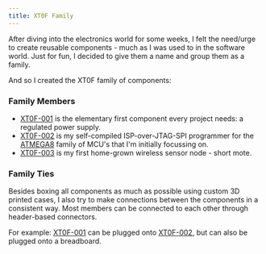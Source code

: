```yaml
---
title: XT0F Family
---
```


After diving into the electronics world for some weeks, I felt the need/urge to
create reusable components - much as I was used to in the software world. Just
for fun, I decided to give them a name and group them as a family.

And so I created the XT0F family of components:

### Family Members

* [XT0F-001](XT0F-001.html) is the elementary first component every project
  needs: a regulated power supply.
* [XT0F-002](XT0F-002.html) is my self-compiled ISP-over-JTAG-SPI programmer
  for the [ATMEGA8](ATMEGA168.html) family of MCU's that I'm initially
  focussing on.
* [XT0F-003](XT0F-003.html) is my first home-grown wireless sensor node - short
  mote.

### Family Ties

Besides boxing all components as much as possible using custom 3D printed
cases, I also try to make connections between the components in a consistent
way. Most members can be connected to each other through header-based
connectors.

For example: [XT0F-001](XT0F-001.html) can be plugged onto
[XT0F-002](XT0F-002.html), but can also be plugged onto a breadboard.
